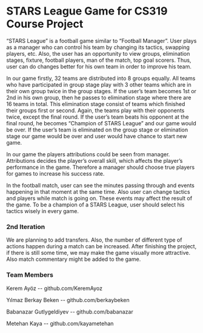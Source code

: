 ﻿# STARS League Game for CS319 Course Project

“STARS League” is a football game similar to “Football Manager”. User plays as a manager who can control his team by changing its tactics, swapping players, etc. Also, the user has an opportunity to view groups, elimination stages, fixture, football players, man of the match, top goal scorers. Thus, user can do changes better for his own team in order to improve his team. 

In our game firstly, 32 teams are distributed into 8 groups equally. All teams who have participated in group stage play with 3 other teams which are in their own group twice in the group stages. If the user’s team becomes 1st or 2nd in his own group, then he passes to elimination stage where there are 16 teams in total. This elimination stage consist of teams which finished their groups first or second. Again, the teams play with their opponents twice, except the final round. If the user’s team beats his opponent at the final round, he becomes “Champion of STARS League” and our game would be over. If the user’s team is eliminated on the group stage or elimination stage our game would be over and user would have chance to start new game. 

In our game the players attributions could be seen from manager. Attributions decides the player’s overall skill, which affects the player’s performance in the game. Therefore a manager should choose true players for games to increase his success rate.

In the football match, user can see the minutes passing through and events happening in that moment at the same time. Also user can change tactics and players while match is going on. These events may affect the result of the game. To be a champion of a STARS League, user should select his tactics wisely in every game. 

### 2nd Iteration 

We are planning to add transfers. Also, the number of different type of actions happen during a match can be increased. After finishing the project, if there is still some time, we may make the game visually more attractive. Also match commentary might be added to the game.

### Team Members

Kerem Ayöz --  github.com/KeremAyoz

Yılmaz Berkay Beken   --  github.com/berkaybeken

Babanazar Gutlygeldiyev -- github.com/babanazar

Metehan Kaya  --  github.com/kayametehan

